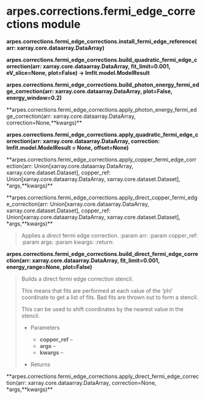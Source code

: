 # arpes.corrections.fermi\_edge\_corrections module

**arpes.corrections.fermi\_edge\_corrections.install\_fermi\_edge\_reference(arr:
xarray.core.dataarray.DataArray)**

**arpes.corrections.fermi\_edge\_corrections.build\_quadratic\_fermi\_edge\_correction(arr:
xarray.core.dataarray.DataArray, fit\_limit=0.001, eV\_slice=None,
plot=False) -\>
lmfit.model.ModelResult**

**arpes.corrections.fermi\_edge\_corrections.build\_photon\_energy\_fermi\_edge\_correction(arr:
xarray.core.dataarray.DataArray, plot=False,
energy\_window=0.2)**

**arpes.corrections.fermi\_edge\_corrections.apply\_photon\_energy\_fermi\_edge\_correction(arr:
xarray.core.dataarray.DataArray,
correction=None,**kwargs)\*\*

**arpes.corrections.fermi\_edge\_corrections.apply\_quadratic\_fermi\_edge\_correction(arr:
xarray.core.dataarray.DataArray, correction: lmfit.model.ModelResult =
None,
offset=None)**

**arpes.corrections.fermi\_edge\_corrections.apply\_copper\_fermi\_edge\_correction(arr:
Union\[xarray.core.dataarray.DataArray, xarray.core.dataset.Dataset\],
copper\_ref: Union\[xarray.core.dataarray.DataArray,
xarray.core.dataset.Dataset\],
\*args,**kwargs)\*\*

**arpes.corrections.fermi\_edge\_corrections.apply\_direct\_copper\_fermi\_edge\_correction(arr:
Union\[xarray.core.dataarray.DataArray, xarray.core.dataset.Dataset\],
copper\_ref: Union\[xarray.core.dataarray.DataArray,
xarray.core.dataset.Dataset\], \*args,**kwargs)\*\*

> Applies a *direct* fermi edge correction. :param arr: :param
> copper\_ref: :param args: :param kwargs:
:return:

**arpes.corrections.fermi\_edge\_corrections.build\_direct\_fermi\_edge\_correction(arr:
xarray.core.dataarray.DataArray, fit\_limit=0.001, energy\_range=None,
plot=False)**

> Builds a direct fermi edge correction stencil.
> 
> This means that fits are performed at each value of the ‘phi’
> coordinate to get a list of fits. Bad fits are thrown out to form a
> stencil.
> 
> This can be used to shift coordinates by the nearest value in the
> stencil.
> 
>   - Parameters
>     
>       - **copper\_ref** –
>       - **args** –
>       - **kwargs**
–
> 
>   - Returns

**arpes.corrections.fermi\_edge\_corrections.apply\_direct\_fermi\_edge\_correction(arr:
xarray.core.dataarray.DataArray, correction=None, \*args,**kwargs)\*\*
